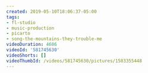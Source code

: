 ```yaml
---
created: 2019-05-10T18:06:37-05:00
tags:
- fl-studio
- music-production
- picarto
- song-the-mountains-they-trouble-me
videoDuration: 4686
videoId: '581745630'
videoShorts: []
videoThumbId: /videos/581745630/pictures/1583355448
---
```

